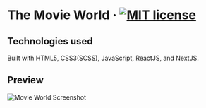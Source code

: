 # The Movie World · [![MIT license](https://img.shields.io/badge/License-MIT-blue.svg)](https://lbesson.mit-license.org/)

## Technologies used

Built with HTML5, CSS3(SCSS), JavaScript, ReactJS, and NextJS.

## Preview

![Movie World Screenshot](https://i.imgur.com/JmOQzlq.png 'Movie World')
